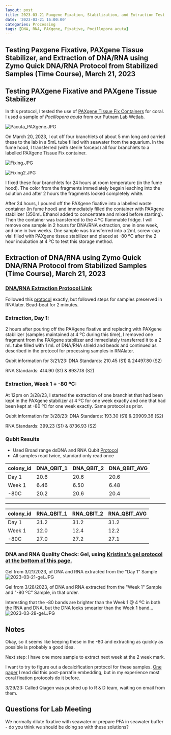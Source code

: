 ```yaml
---
layout: post
title: 2023-03-21 Paxgene Fixation, Stabilization, and Extraction Test
date: '2023-03-21 16:00:00'
categories: Processing
tags: [DNA, RNA, PAXgene, Fixative, Pocillopora acuta]
---
```


## Testing Paxgene Fixative, PAXgene Tissue Stabilizer, and Extraction of DNA/RNA using Zymo Quick DNA/RNA Protocol from Stabilized Samples (Time Course), March 21, 2023

## Testing PAXgene Fixative and PAXgene Tissue Stabilizer

In this protocol, I tested the use of [PAXgene Tissue Fix Containers](https://www.preanalytix.com/products/tissue/fixation-stabilization/paxgene-tissue-fix-container/US?cHash=359b54c939cac03cdaad44c02dd2cb61) for coral. I used a sample of *Pocillopora acuta* from our Putnam Lab Wetlab.

![Pacuta_PAXgene.JPG](https://github.com/zdellaert/ZD_Putnam_Lab_Notebook/blob/master/images/PAXgene/Pacuta_PAXgene.JPG?raw=true)

On March 20, 2023, I cut off four branchlets of about 5 mm long and carried these to the lab in a 5mL tube filled with seawater from the aquarium. In the fume hood, I transferred (with sterile forceps) all four branchlets to a labelled PAXgene Tissue Fix container.

![Fixing.JPG](https://github.com/zdellaert/ZD_Putnam_Lab_Notebook/blob/master/images/PAXgene/Fixing.JPG?raw=true)

![Fixing2.JPG](https://github.com/zdellaert/ZD_Putnam_Lab_Notebook/blob/master/images/PAXgene/Fixing2.JPG?raw=true)

I fixed these four branchlets for 24 hours at room temperature (in the fume hood). The color from the fragments immediately begain leaching into the solution and after 2 hours the fragments looked completely white.

After 24 hours, I poured off the PAXgene fixative into a labelled waste container (in fume hood) and immediately filled the container with PAXgene stabilizer (350mL Ethanol added to concentrate and mixed before starting). Then the container was transferred to the 4 ºC flammable fridge. I will remove one sample in 2 hours for DNA/RNA extraction, one in one week, and one in two weeks. One sample was transferred into a 2mL screw-cap vial filled with PAXgene tissue stabilizer and placed at -80 ºC after the 2 hour incubation at 4 ºC to test this storage method.

## Extraction of DNA/RNA using Zymo Quick DNA/RNA Protocol from Stabilized Samples (Time Course), March 21, 2023

### [DNA/RNA Extraction Protocol Link](https://zdellaert.github.io/ZD_Putnam_Lab_Notebook/Protocols_Zymo_Quick_DNA_RNA_Miniprep_Plus/)

Followed this [protocol](https://zdellaert.github.io/ZD_Putnam_Lab_Notebook/Protocols_Zymo_Quick_DNA_RNA_Miniprep_Plus/) exactly, but followed steps for samples preserved in RNAlater. Bead-beat for 2 minutes.

### Extraction, Day 1:

2 hours after pouring off the PAXgene fixative and replacing with PAXgene stabilizer (samples maintained at 4 ºC during this time), I removed one fragment from the PAXgene stabilizer and immediately transferred it to a 2 mL tube filled with 1 mL of DNA/RNA shield and beads and continued as described in the protocol for processing samples in RNAlater.

Qubit information for 3/21/23:
 DNA Standards: 210.45 (S1) & 24497.80 (S2)

 RNA Standards: 414.90 (S1) & 8937.18 (S2)

### Extraction, Week 1 + -80 ºC:

At 12pm on 3/28/23, I started the extraction of one branchlet that had been kept in the PAXgene stabilizer at 4 ºC for one week exactly and one that had been kept at -80 ºC for one week exactly. Same protocol as prior.

Qubit information for 3/28/23:
 DNA Standards: 193.30 (S1) & 20909.36 (S2)

 RNA Standards: 399.23 (S1) & 8736.93 (S2)

### Qubit Results

- Used Broad range dsDNA and RNA Qubit [Protocol](https://zdellaert.github.io/ZD_Putnam_Lab_Notebook/Qubit-Protocol/)
- All samples read twice, standard only read once

| colony_id | DNA_QBIT_1 | DNA_QBIT_2 | DNA_QBIT_AVG |
|-----------|------------|------------|--------------|
| Day 1     | 20.6       | 20.6       | 20.6         |
| Week 1    | 6.46       | 6.50       | 6.48         |
| -80C      | 20.2       | 20.6       | 20.4         |

-----

| colony_id | RNA_QBIT_1 | RNA_QBIT_2 | RNA_QBIT_AVG |
|-----------|------------|------------|--------------|
| Day 1     | 31.2       | 31.2       | 31.2         |
| Week 1    | 12.0       | 12.4       | 12.2         |
| -80C      | 27.0       | 27.2       | 27.1         |

### DNA and RNA Quality Check: Gel, using [Kristina's gel protocol at the bottom of this page.](https://zdellaert.github.io/ZD_Putnam_Lab_Notebook/Protocols_Zymo_Quick_DNA_RNA_Miniprep_Plus/)

Gel from 3/21/2023, of DNA and RNA extracted from the "Day 1" Sample
![2023-03-21-gel.JPG](https://github.com/zdellaert/ZD_Putnam_Lab_Notebook/blob/master/images/gels/2023-03-21-gel.JPG?raw=true)


Gel from 3/28/2023, of DNA and RNA extracted from the "Week 1" Sample and "-80 ºC" Sample, in that order.

Interesting that the -80 bands are brighter than the Week 1 @ 4 ºC in both the RNA and DNA, but the DNA looks smearier than the Week 1 band...
![2023-03-28-gel.JPG](https://github.com/zdellaert/ZD_Putnam_Lab_Notebook/blob/master/images/gels/2023-03-28-gel.JPG?raw=true) 

## Notes

Okay, so it seems like keeping these in the -80 and extracting as quickly as possible is probably a good idea. 

Next step: I have one more sample to extract next week at the 2 week mark. 

I want to try to figure out a decalcification protocol for these samples. [One paper](https://www.ncbi.nlm.nih.gov/pmc/articles/PMC3218013/) I read did this post-parrafin embedding, but in my experience most coral fixation protocols do it before.

3/29/23: Called Qiagen was pushed up to R & D team, waiting on email from them.

## Questions for Lab Meeting

We normally dilute fixative with seawater or prepare PFA in seawater buffer - do you think we should be doing so with these solutions?
